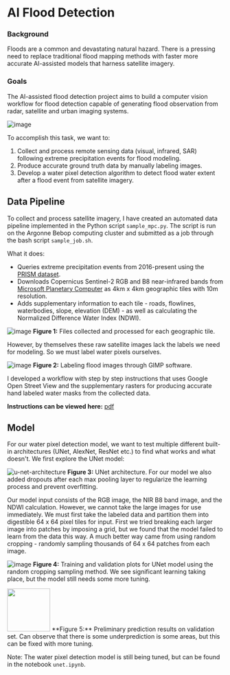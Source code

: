 # AI Flood Detection
### Background
Floods are a common and devastating natural hazard. There is a pressing need to replace traditional flood mapping methods with faster more accurate AI-assisted models that harness satellite imagery.

### Goals
The AI-assisted flood detection project aims to build a computer vision workflow for flood detection capable of generating flood observation from radar, satellite and urban imaging systems.

![image](https://github.com/davdma/floodmaps/assets/42689743/0685799c-7ab7-4640-9ae4-759b797dd13f)

To accomplish this task, we want to:
1. Collect and process remote sensing data (visual, infrared, SAR) following extreme precipitation events for flood modeling.
2. Produce accurate ground truth data by manually labeling images.
3. Develop a water pixel detection algorithm to detect flood water extent after a flood event from satellite imagery.

## Data Pipeline
To collect and process satellite imagery, I have created an automated data pipeline implemented in the Python script `sample_mpc.py`. The script is run on the Argonne Bebop computing cluster and submitted as a job through the bash script `sample_job.sh`.

What it does:
* Queries extreme precipitation events from 2016-present using the [PRISM dataset](https://prism.oregonstate.edu/).
* Downloads Copernicus Sentinel-2 RGB and B8 near-infrared bands from [Microsoft Planetary Computer](https://planetarycomputer.microsoft.com/dataset/sentinel-2-l2a) as 4km x 4km geographic tiles with 10m resolution.
* Adds supplementary information to each tile - roads, flowlines, waterbodies, slope, elevation (DEM) - as well as calculating the Normalized Difference Water Index (NDWI).

![image](https://github.com/davdma/floodmaps/assets/42689743/7c05362b-3bff-47ac-840d-5484ef0e0f03)
**Figure 1:** Files collected and processed for each geographic tile.

However, by themselves these raw satellite images lack the labels we need for modeling. So we must label water pixels ourselves.

![image](https://github.com/davdma/floodmaps/assets/42689743/91799a7d-6fa8-4c04-b3c5-9f1a565b8e59)
**Figure 2:** Labeling flood images through GIMP software.

I developed a workflow with step by step instructions that uses Google Open Street View and the supplementary rasters for producing accurate hand labeled water masks from the collected data.

**Instructions can be viewed here:** [pdf](https://1drv.ms/b/s!Aq3V83mBle0dvhMcZAiCh04A59--?e=IdSswS)

## Model
For our water pixel detection model, we want to test multiple different built-in architectures (UNet, AlexNet, ResNet etc.) to find what works and what doesn't. We first explore the UNet model:

![u-net-architecture](https://github.com/davdma/floodmaps/assets/42689743/d91c7627-52f4-4849-b5dc-86c2cc975c0d)
**Figure 3:** UNet architecture. For our model we also added dropouts after each max pooling layer to regularize the learning process and prevent overfitting.

Our model input consists of the RGB image, the NIR B8 band image, and the NDWI calculation. However, we cannot take the large images for use immediately. We must first take the labeled data and partition them into digestible 64 x 64 pixel tiles for input. First we tried breaking each larger image into patches by imposing a grid, but we found that the model failed to learn from the data this way. A much better way came from using random cropping - randomly sampling thousands of 64 x 64 patches from each image.

![image](https://github.com/davdma/floodmaps/assets/42689743/54849fd7-77f9-4ed1-8c23-c0fc05c68198)
**Figure 4:** Training and validation plots for UNet model using the random cropping sampling method. We see significant learning taking place, but the model still needs some more tuning.

<img src="[https://your-image-url.type](https://github.com/davdma/floodmaps/assets/42689743/4a74c50b-34f3-4e47-b089-b27453800571)" height="100">
**Figure 5:** Preliminary prediction results on validation set. Can observe that there is some underprediction is some areas, but this can be fixed with more tuning.

Note: The water pixel detection model is still being tuned, but can be found in the notebook `unet.ipynb`.
